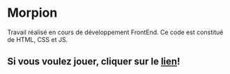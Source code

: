 # Morpion
Travail réalisé en cours de développement FrontEnd.
Ce code est constitué de HTML, CSS et JS.

<h2>Si vous voulez jouer, cliquer sur le <a href="https://js-morpion-mdsb3.netlify.app/">lien</a>!</h2>
